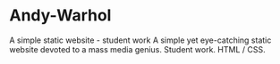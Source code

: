 # Andy-Warhol
A simple static website - student work
A simple yet eye-catching static website devoted to a mass media genius. Student work. HTML / CSS.

